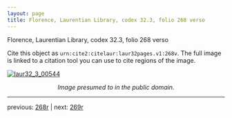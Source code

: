 ```yaml
---
layout: page
title: Florence, Laurentian Library, codex 32.3, folio 268 verso
---
```


Florence, Laurentian Library, codex 32.3, folio 268 verso

Cite this object as `urn:cite2:citelaur:laur32pages.v1:268v`.  The full image is linked to a citation tool you can use to cite regions of the image.

[![laur32_3_00544](http://www.homermultitext.org/iipsrv?IIIF=/project/homer/pyramidal/deepzoom/citelaur/laur32imgs/v1/laur32_3_00544.tif/full/800,/0/default.jpg)](http://www.homermultitext.org/ict2/?urn=urn:cite2:citelaur:laur32imgs.v1:laur32_3_00544) 

<p style="text-align: center; font-style: italic;">Image presumed to in the public domain.</p>

---

previous: [268r](../268r/) | next: [269r](../269r/)